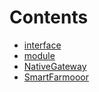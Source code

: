 

# Contents
- [interface](/contracts/yield/interface)
- [module](/contracts/yield/module)
- [NativeGateway](NativeGateway.sol/contract.NativeGateway.md)
- [SmartFarmooor](SmartFarmooor.sol/contract.SmartFarmooor.md)
